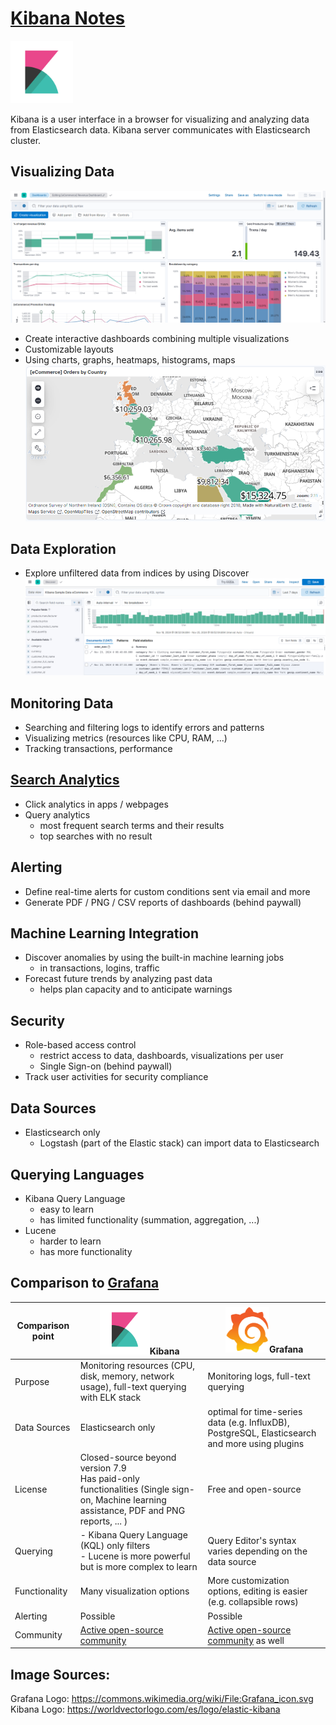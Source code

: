 # [Kibana Notes](https://www.elastic.co/kibana)
<img src="../imgs/elastic-kibana_logo.svg" alt="Kibana logo" width="100"/>

Kibana is a user interface in a browser for visualizing and analyzing data from Elasticsearch data.
Kibana server communicates with Elasticsearch cluster.

## Visualizing Data
![Kibana Dashboard eCommerce](../imgs/kibana_dashboard_ecommerce.png)
- Create interactive dashboards combining multiple visualizations
- Customizable layouts
- Using charts, graphs, heatmaps, histograms, maps
![Kibana Discover](../imgs/kibana_map.png)


## Data Exploration
- Explore unfiltered data from indices by using Discover  
![Kibana Discover](../imgs/kibana_discover.png)

## Monitoring Data
- Searching and filtering logs to identify errors and patterns
- Visualizing metrics (resources like CPU, RAM, ...)
- Tracking transactions, performance

## [Search Analytics]((https://www.elastic.co/blog/what-your-elastic-app-search-analytics-are-telling-you))
- Click analytics in apps / webpages
- Query analytics
    - most frequent search terms and their results
    - top searches with no result

## Alerting
- Define real-time alerts for custom conditions sent via email and more
- Generate PDF / PNG / CSV reports of dashboards (behind paywall)

## Machine Learning Integration
- Discover anomalies by using the built-in machine learning jobs
    - in transactions, logins, traffic
- Forecast future trends by analyzing past data
    - helps plan capacity and to anticipate warnings

## Security
- Role-based access control
    - restrict access to data, dashboards, visualizations per user
    - Single Sign-on (behind paywall)
- Track user activities for security compliance

## Data Sources
- Elasticsearch only
    - Logstash (part of the Elastic stack) can import data to Elasticsearch

## Querying Languages
- Kibana Query Language
    - easy to learn
    - has limited functionality (summation, aggregation, ...)
- Lucene
    - harder to learn
    - has more functionality



## Comparison to [Grafana](https://logz.io/blog/grafana-vs-kibana/)

|Comparison point|<img src="../imgs/elastic-kibana_logo.svg" alt="Kibana logo" width="80"/>Kibana|<img src="../imgs/grafana_logo.svg" alt="Kibana logo" width="70"/>Grafana|
|-|-|-|
|Purpose|Monitoring resources (CPU, disk, memory, network usage), full-text querying with ELK stack |Monitoring logs, full-text querying
|Data Sources|Elasticsearch only|optimal for time-series data (e.g. InfluxDB), PostgreSQL, Elasticsearch and more using plugins|
|License|Closed-source beyond version 7.9<br> Has paid-only functionalities (Single sign-on, Machine learning assistance, PDF and PNG reports, ... )|Free and open-source|
|Querying|- Kibana Query Language (KQL) only filters <br> - Lucene is more powerful but is more complex to learn|Query Editor's syntax varies depending on the data source|
|Functionality|Many visualization options|More customization options, editing is easier (e.g. collapsible rows)|
|Alerting|Possible|Possible|
|Community|[Active open-source community](https://github.com/elastic/kibana/graphs/commit-activity)|[Active open-source community](https://github.com/grafana/grafana/graphs/commit-activity) as well|


## Image Sources:
Grafana Logo: https://commons.wikimedia.org/wiki/File:Grafana_icon.svg <br>
Kibana Logo: https://worldvectorlogo.com/es/logo/elastic-kibana
